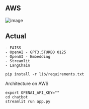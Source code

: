 ## AWS

![image](https://github.com/luisgradossalinas/eder-rag-chatbot/assets/2066453/6d97f3c1-77b6-4ddb-903e-43aea3c5bbd0)

## Actual



    - FAISS
    - OpenAI - GPT3.5TURBO 0125
    - OpenAI - Embedding 
    - Streamlit
    - LangChain

    pip install -r lib/requirements.txt

Architecture on AWS

    export OPENAI_API_KEY=""
    cd chatbot
    streamlit run app.py

